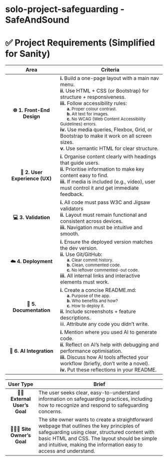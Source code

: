 # solo-project-safeguarding - SafeAndSound
# ✅ Project Requirements (Simplified for Sanity)


<center> 

| Area  | Criteria    |
| :---:	| --- |
| **🌐 1. Front-End Design** 	|  **i.**  Build a one-page layout with a main nav menu.<br>**ii.**  Use HTML + CSS (or Bootstrap) for structure + responsiveness.<br>**iii.**  Follow accessibility rules:<br><sub>&nbsp;&nbsp;&nbsp;&nbsp;&nbsp;&nbsp;**a.** Proper colour contrast.<br>&nbsp;&nbsp;&nbsp;&nbsp;&nbsp;&nbsp;**b.**  Alt text for images.<br>&nbsp;&nbsp;&nbsp;&nbsp;&nbsp;&nbsp;**c.**  No WCAG (Web Content Accessibility Guidelines) errors.</sub><br>**iv.**  Use media queries, Flexbox, Grid, or Bootstrap to make it work on all screen sizes.<br>**v.**  Use semantic HTML for clear structure.       |
| **🧠 2. User Experience (UX)**  	|   **i.**  Organise content clearly with headings that guide users.<br>**ii.**  Prioritise information to make key content easy to find.<br>**iii.**  If media is included (e.g., video), user must control it and get immediate feedback.	     |
| **💻 3. Validation**  	| **i.**  All code must pass W3C and Jigsaw validators<br>**ii.**  Layout must remain functional and consistent across devices.<br>**iii.** Navigation must be intuitive and smooth. 	      |
| **☁️ 4. Deployment** |  **i.**  Ensure the deployed version matches the dev version.<br>**ii.** Use Git/GitHub:<br><sub>&nbsp;&nbsp;&nbsp;&nbsp;&nbsp;&nbsp;**a.**  Clear commit history.<br>&nbsp;&nbsp;&nbsp;&nbsp;&nbsp;&nbsp;**b.**  Clean, commented code.<br>&nbsp;&nbsp;&nbsp;&nbsp;&nbsp;&nbsp;**c.**  No leftover commented-out code.</sub><br>**iii.**  All internal links and interactive elements must work.         |
|  **📄 5. Documentation** | **i.** Create a concise README.md:<br><sub>&nbsp;&nbsp;&nbsp;&nbsp;&nbsp;&nbsp;**a.**  Purpose of the app.<br>&nbsp;&nbsp;&nbsp;&nbsp;&nbsp;&nbsp;**b.**  Who benefits and how?<br>&nbsp;&nbsp;&nbsp;&nbsp;&nbsp;&nbsp;**c.**  How to deploy it.</sub><br>**ii.**  Include screenshots + feature descriptions.<br>iii.  Attribute any code you didn’t write.    |
| **🤖 6. AI Integration** | **i.**  Mention where you used AI to generate code.<br>**ii.**  Reflect on AI’s help with debugging and performance optimisation.<br>**iii.**  Discuss how AI tools affected your workflow (briefly, don’t write a novel).<br>**iv.**  Put these reflections in your README.       |

| User Type  |  Brief |
| :---:	| --- |
| **💁🏾 External User’s Goal** | The user seeks clear, easy-to-understand information on safeguarding practices, including how to recognize and respond to safeguarding concerns. |
| **🧑🏻‍💼 Site Owner’s Goal** |  The site owner wants to create a straightforward webpage that outlines the key principles of safeguarding using clear, structured content with basic HTML and CSS. The layout should be simple and intuitive, making the information easy to access and understand. |

</center>






